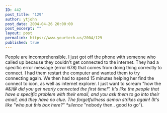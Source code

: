 ```yaml
---
ID: 442
post_title: "129"
author: ytjohn
post_date: 2004-04-26 20:00:00
post_excerpt: ""
layout: post
permalink: https://www.yourtech.us/2004/129
published: true
---
```

People are incomprehensible.  I just got off the phone with someone who called up because they couldn't get connected to the internet.  They had a specific error message (error 678) that comes from doing thing correctly to connect.  I had them restart the computer and wanted them to try connecting again.  We then had to spend 15 minutes helping her find the connect to icon, as well as internet explorer.  I just want to scream "how the <em>#&amp;)@ did you get nearly connected the first time!".  It's like the people that have a specific problem with their email, and you ask them to go into their email, and they have no clue.  The forgetfullness demon strikes again!  (It's like "who put this box here?" *silence</em> "nobody then.. good to go").
